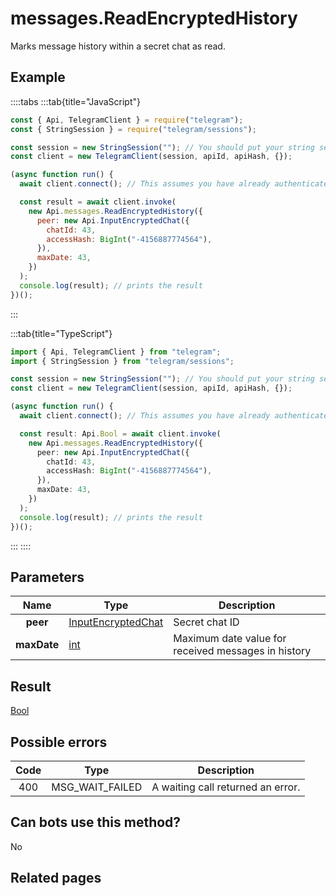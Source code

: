 # messages.ReadEncryptedHistory

Marks message history within a secret chat as read.

## Example

::::tabs
:::tab{title="JavaScript"}

```js
const { Api, TelegramClient } = require("telegram");
const { StringSession } = require("telegram/sessions");

const session = new StringSession(""); // You should put your string session here
const client = new TelegramClient(session, apiId, apiHash, {});

(async function run() {
  await client.connect(); // This assumes you have already authenticated with .start()

  const result = await client.invoke(
    new Api.messages.ReadEncryptedHistory({
      peer: new Api.InputEncryptedChat({
        chatId: 43,
        accessHash: BigInt("-4156887774564"),
      }),
      maxDate: 43,
    })
  );
  console.log(result); // prints the result
})();
```

:::

:::tab{title="TypeScript"}

```ts
import { Api, TelegramClient } from "telegram";
import { StringSession } from "telegram/sessions";

const session = new StringSession(""); // You should put your string session here
const client = new TelegramClient(session, apiId, apiHash, {});

(async function run() {
  await client.connect(); // This assumes you have already authenticated with .start()

  const result: Api.Bool = await client.invoke(
    new Api.messages.ReadEncryptedHistory({
      peer: new Api.InputEncryptedChat({
        chatId: 43,
        accessHash: BigInt("-4156887774564"),
      }),
      maxDate: 43,
    })
  );
  console.log(result); // prints the result
})();
```

:::
::::

## Parameters

|    Name     | Type                                                                    | Description                                         |
| :---------: | ----------------------------------------------------------------------- | --------------------------------------------------- |
|  **peer**   | [InputEncryptedChat](https://core.telegram.org/type/InputEncryptedChat) | Secret chat ID                                      |
| **maxDate** | [int](https://core.telegram.org/type/int)                               | Maximum date value for received messages in history |

## Result

[Bool](https://core.telegram.org/type/Bool)

## Possible errors

| Code | Type            | Description                       |
| :--: | --------------- | --------------------------------- |
| 400  | MSG_WAIT_FAILED | A waiting call returned an error. |

## Can bots use this method?

No

## Related pages
